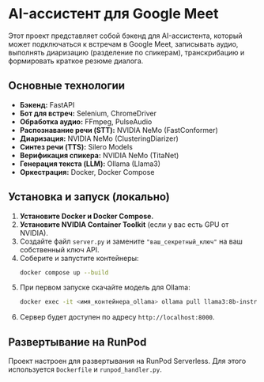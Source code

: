 # AI-ассистент для Google Meet

Этот проект представляет собой бэкенд для AI-ассистента, который может подключаться к встречам в Google Meet, записывать аудио, выполнять диаризацию (разделение по спикерам), транскрибацию и формировать краткое резюме диалога.

## Основные технологии

- **Бэкенд:** FastAPI
- **Бот для встреч:** Selenium, ChromeDriver
- **Обработка аудио:** FFmpeg, PulseAudio
- **Распознавание речи (STT):** NVIDIA NeMo (FastConformer)
- **Диаризация:** NVIDIA NeMo (ClusteringDiarizer)
- **Синтез речи (TTS):** Silero Models
- **Верификация спикера:** NVIDIA NeMo (TitaNet)
- **Генерация текста (LLM):** Ollama (Llama3)
- **Оркестрация:** Docker, Docker Compose

## Установка и запуск (локально)

1.  **Установите Docker и Docker Compose.**
2.  **Установите NVIDIA Container Toolkit** (если у вас есть GPU от NVIDIA).
3.  Создайте файл `server.py` и замените `"ваш_секретный_ключ"` на ваш собственный ключ API.
4.  Соберите и запустите контейнеры:
    ```bash
    docker compose up --build
    ```
5.  При первом запуске скачайте модель для Ollama:
    ```bash
    docker exec -it <имя_контейнера_ollama> ollama pull llama3:8b-instruct-q4_K_M
    ```
6.  Сервер будет доступен по адресу `http://localhost:8000`.

## Развертывание на RunPod

Проект настроен для развертывания на RunPod Serverless. Для этого используется `Dockerfile` и `runpod_handler.py`.

